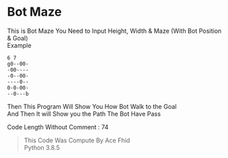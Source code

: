 # Bot Maze
This is Bot Maze
You Need to Input Height, Width & Maze (With Bot Position & Goal)  
Example  
```
6 7
g0--00-
-00----
-0--00-
----0--
0-0-00-
--0---b
```
Then This Program Will Show You How Bot Walk to the Goal   
And Then It will Show you the Path The Bot Have Pass  
  
Code Length Without Comment : 74
> This Code Was Compute By Ace Fhid  
> Python 3.8.5

